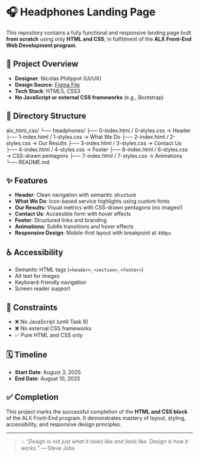 # 🎧 Headphones Landing Page

This repository contains a fully functional and responsive landing page built **from scratch** using only **HTML and CSS**, in fulfillment of the **ALX Front-End Web Development program**.

## 📐 Project Overview

- **Designer**: Nicolas Philippot (UI/UX)
- **Design Source**: [Figma File](https://www.figma.com/design/tKDL23u84jI6zsTJv8YcqW/Homepage--Copy-?node-id=3558-0)
- **Tech Stack**: HTML5, CSS3
- **No JavaScript or external CSS frameworks** (e.g., Bootstrap)

## 📁 Directory Structure
alx_html_css/ └── headphones/ ├── 0-index.html / 0-styles.css → Header ├── 1-index.html / 1-styles.css → What We Do ├── 2-index.html / 2-styles.css → Our Results ├── 3-index.html / 3-styles.css → Contact Us ├── 4-index.html / 4-styles.css → Footer ├── 6-index.html / 6-styles.css → CSS-drawn pentagons ├── 7-index.html / 7-styles.css → Animations └── README.md

## ✨ Features

- **Header**: Clean navigation with semantic structure
- **What We Do**: Icon-based service highlights using custom fonts
- **Our Results**: Visual metrics with CSS-drawn pentagons (no images!)
- **Contact Us**: Accessible form with hover effects
- **Footer**: Structured links and branding
- **Animations**: Subtle transitions and hover effects
- **Responsive Design**: Mobile-first layout with breakpoint at `480px`

## ♿ Accessibility

- Semantic HTML tags (`<header>`, `<section>`, `<footer>`)
- Alt text for images
- Keyboard-friendly navigation
- Screen reader support

## 📌 Constraints

- ❌ No JavaScript (until Task 8)
- ❌ No external CSS frameworks
- ✅ Pure HTML and CSS only

## 🗓️ Timeline

- **Start Date**: August 3, 2025
- **End Date**: August 10, 2025

## ✅ Completion

This project marks the successful completion of the **HTML and CSS block** of the ALX Front-End program. It demonstrates mastery of layout, styling, accessibility, and responsive design principles.

---

> 💡 _“Design is not just what it looks like and feels like. Design is how it works.”_ — Steve Jobs


